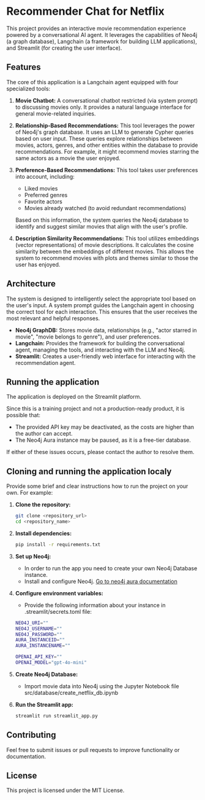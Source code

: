# Recommender Chat for Netflix

This project provides an interactive movie recommendation experience powered by a conversational AI agent. It leverages the capabilities of Neo4j (a graph database), Langchain (a framework for building LLM applications), and Streamlit (for creating the user interface).

## Features

The core of this application is a Langchain agent equipped with four specialized tools:

1.  **Movie Chatbot:** A conversational chatbot restricted (via system prompt) to discussing movies only.  It provides a natural language interface for general movie-related inquiries.

2.  **Relationship-Based Recommendations:** This tool leverages the power of Neo4j's graph database.  It uses an LLM to generate Cypher queries based on user input. These queries explore relationships between movies, actors, genres, and other entities within the database to provide recommendations.  For example, it might recommend movies starring the same actors as a movie the user enjoyed.

3.  **Preference-Based Recommendations:** This tool takes user preferences into account, including:
    *   Liked movies
    *   Preferred genres
    *   Favorite actors
    *   Movies already watched (to avoid redundant recommendations)

    Based on this information, the system queries the Neo4j database to identify and suggest similar movies that align with the user's profile.

4.  **Description Similarity Recommendations:** This tool utilizes embeddings (vector representations) of movie descriptions. It calculates the cosine similarity between the embeddings of different movies. This allows the system to recommend movies with plots and themes similar to those the user has enjoyed.

## Architecture

The system is designed to intelligently select the appropriate tool based on the user's input.  A system prompt guides the Langchain agent in choosing the correct tool for each interaction. This ensures that the user receives the most relevant and helpful responses.

*   **Neo4j GraphDB:** Stores movie data, relationships (e.g., "actor starred in movie", "movie belongs to genre"), and user preferences.
*   **Langchain:** Provides the framework for building the conversational agent, managing the tools, and interacting with the LLM and Neo4j.
*   **Streamlit:** Creates a user-friendly web interface for interacting with the recommendation agent.

## Running the application

The application is deployed on the Streamlit platform.

Since this is a training project and not a production-ready product, it is possible that:

*  The provided API key may be deactivated, as the costs are higher than the author can accept.
*  The Neo4j Aura instance may be paused, as it is a free-tier database.

If either of these issues occurs, please contact the author to resolve them.

## Cloning and running the application localy
Provide some brief and clear instructions how to run the project on your own. For example:

1.  **Clone the repository:**

    ```bash
    git clone <repository_url>
    cd <repository_name>
    ```

2.  **Install dependencies:**

    ```bash
    pip install -r requirements.txt
    ```

3.  **Set up Neo4j:**
    *   In order to run the app you need to create your own Neo4j Database instance.
    *   Install and configure Neo4j.  [Go to neo4j aura documentation](https://neo4j.com/docs/aura/classic/auradb/getting-started/create-database/)

4.  **Configure environment variables:** 
    *   Provide the following information about your instance in .streamlit/secrets.toml file:

    ```bash
    NEO4J_URI=""
    NEO4J_USERNAME=""
    NEO4J_PASSWORD=""
    AURA_INSTANCEID=""
    AURA_INSTANCENAME=""

    OPENAI_API_KEY=""
    OPENAI_MODEL="gpt-4o-mini"
    ```

5.  **Create Neo4j Database:**
    *   Import movie data into Neo4j using the Jupyter Notebook file src/database/create_netflix_db.ipynb


6.  **Run the Streamlit app:**

    ```bash
    streamlit run streamlit_app.py
    ```


## Contributing
Feel free to submit issues or pull requests to improve functionality or documentation.

## License
This project is licensed under the MIT License.

